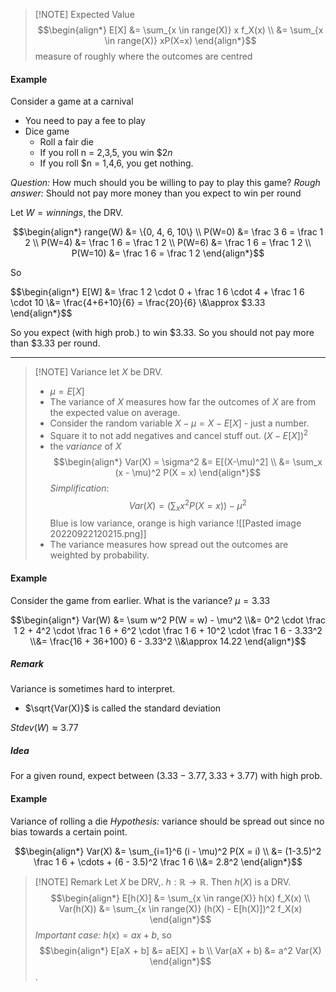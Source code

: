 
> [!NOTE] Expected Value
> $$\begin{align*}
> E[X] &= \sum_{x \in range(X)} x f_X(x) \\
> &= \sum_{x \in range(X)} xP(X=x)
> \end{align*}$$
> measure of roughly where the outcomes are centred

#### Example
Consider a game at a carnival
- You need to pay a fee to play
- Dice game
	- Roll a fair die
	- If you roll n = 2,3,5, you win $\$2n$
	- If you roll $n = 1,4,6, you get nothing.

*Question:* How much should you be willing to pay to play this game?
*Rough answer:* Should not pay more money than you expect to win per round

Let $W = winnings$, the DRV.

$$\begin{align*}
	range(W) &= \{0, 4, 6, 10\} \\
	P(W=0) &= \frac 3 6 = \frac 1 2 \\
	P(W=4) &= \frac 1 6 = \frac 1 2 \\
	P(W=6) &= \frac 1 6 = \frac 1 2 \\
	P(W=10) &= \frac 1 6 = \frac 1 2
\end{align*}$$

So

$$\begin{align*}
	E[W] &= \frac 1 2 \cdot 0 + \frac 1 6 \cdot 4
		+ \frac 1 6 \cdot 10
	\\&=
		\frac{4+6+10}{6} = \frac{20}{6}
	\\&\approx
		$3.33
\end{align*}$$

So you expect (with high prob.) to win $3.33.
So you should not pay more than $3.33 per round.

---

> [!NOTE] Variance
> let $X$ be DRV.
> - $\mu = E[X]$
> - The variance of $X$ measures how far the outcomes of $X$ are from the expected value on average.
> - Consider the random variable $X - \mu = X - E[X]$ - just a number.
> - Square it to not add negatives and cancel stuff out. $(X - E[X])^2$
> - the *variance* of $X$
> $$\begin{align*}
> Var(X) = \sigma^2 &= E[(X-\mu)^2] \\
> &= \sum_x (x - \mu)^2 P(X = x)
> \end{align*}$$
> *Simplification*:
> $$Var(X) = (\sum_x x^2 P(X = x)) - \mu^2$$
> Blue is low variance, orange is high variance
> ![[Pasted image 20220922120215.png]]
>  - The variance measures how spread out the outcomes are weighted by probability.

#### Example
Consider the game from earlier. What is the variance?
$\mu = 3.33$

$$\begin{align*}
	Var(W) &= \sum w^2 P(W = w) - \mu^2
	\\&=
		0^2 \cdot \frac 1 2 + 4^2 \cdot \frac 1 6
		+ 6^2 \cdot \frac 1 6 + 10^2 \cdot \frac 1 6
		- 3.33^2
	\\&=
		\frac{16 + 36+100} 6 - 3.33^2
	\\&\approx
		14.22
\end{align*}$$

##### Remark
Variance is sometimes hard to interpret. 
- $\sqrt{Var(X)}$ is called the standard deviation

$Stdev(W) \approx 3.77$

##### Idea
For a given round, expect between $(3.33-3.77, 3.33 + 3.77)$ with high prob.

#### Example
Variance of rolling a die
*Hypothesis:* variance should be spread out since no bias towards a certain point.

$$\begin{align*}
	Var(X) &= \sum_{i=1}^6 (i - \mu)^2 P(X = i) \\
	&= (1-3.5)^2 \frac 1 6 + \cdots + (6 - 3.5)^2 \frac 1 6
	\\&= 2.8^2
\end{align*}$$


> [!NOTE] Remark
> Let  $X$ be DRV,. $h: \mathbb R \to \mathbb R$. Then $h(X)$ is a DRV. 
> $$\begin{align*}
> 	E[h(X)] &= \sum_{x \in range(X)} h(x) f_X(x) \\
> 	Var(h(X)) &= \sum_{x \in range(X)} (h(X) - E[h(X)])^2 f_X(x)
> \end{align*}$$
> *Important case:* $h(x) = ax + b$, so 
> $$\begin{align*}
> 	E[aX + b] &= aE[X] + b \\
> 	Var(aX + b) &= a^2 Var(X)
> \end{align*}$$.


